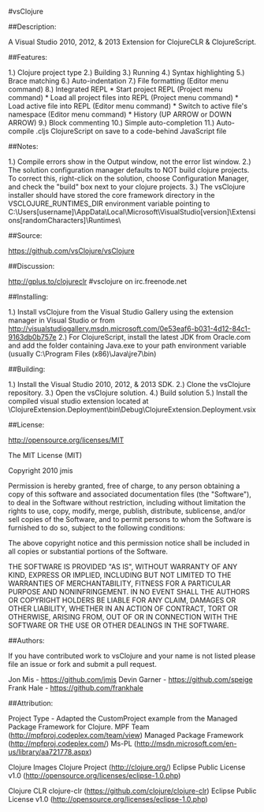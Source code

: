#vsClojure

##Description:

A Visual Studio 2010, 2012, & 2013 Extension for ClojureCLR & ClojureScript.

##Features:

1.) Clojure project type
2.) Building
3.) Running
4.) Syntax highlighting
5.) Brace matching
6.) Auto-indentation
7.) File formatting (Editor menu command)
8.) Integrated REPL
	* Start project REPL (Project menu command)
	* Load all project files into REPL (Project menu command)
	* Load active file into REPL (Editor menu command)
	* Switch to active file's namespace (Editor menu command)
	* History (UP ARROW or DOWN ARROW)
9.) Block commenting
10.) Simple auto-completion
11.) Auto-compile .cljs ClojureScript on save to a code-behind JavaScript file

##Notes:

1.) Compile errors show in the Output window, not the error list window.
2.) The solution configuration manager defaults to NOT build clojure projects. To correct this, right-click on the solution, choose Configuration Manager, and check the "build" box next to your clojure projects.
3.) The vsClojure installer should have stored the core framework directory in the VSCLOJURE_RUNTIMES_DIR environment variable pointing to C:\Users\[username]\AppData\Local\Microsoft\VisualStudio\[version]\Extensions\[randomCharacters]\Runtimes\

##Source:

https://github.com/vsClojure/vsClojure

##Discussion:

http://gplus.to/clojureclr
\#vsclojure on irc.freenode.net

##Installing:

1.) Install vsClojure from the Visual Studio Gallery using the extension manager in Visual Studio or from http://visualstudiogallery.msdn.microsoft.com/0e53eaf6-b031-4d12-84c1-9163db0b757e
2.) For ClojureScript, install the latest JDK from Oracle.com and add the folder containing Java.exe to your path environment variable (usually C:\Program Files (x86)\Java\jre7\bin)

##Building:

1.) Install the Visual Studio 2010, 2012, & 2013 SDK.
2.) Clone the vsClojure repository.
3.) Open the vsClojure solution.
4.) Build solution
5.) Install the compiled visual studio extension located at \ClojureExtension.Deployment\bin\Debug\ClojureExtension.Deployment.vsix

##License:

http://opensource.org/licenses/MIT

The MIT License (MIT)

Copyright 2010 jmis

Permission is hereby granted, free of charge, to any person obtaining a copy
of this software and associated documentation files (the "Software"), to deal
in the Software without restriction, including without limitation the rights
to use, copy, modify, merge, publish, distribute, sublicense, and/or sell
copies of the Software, and to permit persons to whom the Software is
furnished to do so, subject to the following conditions:

The above copyright notice and this permission notice shall be included in
all copies or substantial portions of the Software.

THE SOFTWARE IS PROVIDED "AS IS", WITHOUT WARRANTY OF ANY KIND, EXPRESS OR
IMPLIED, INCLUDING BUT NOT LIMITED TO THE WARRANTIES OF MERCHANTABILITY,
FITNESS FOR A PARTICULAR PURPOSE AND NONINFRINGEMENT. IN NO EVENT SHALL THE
AUTHORS OR COPYRIGHT HOLDERS BE LIABLE FOR ANY CLAIM, DAMAGES OR OTHER
LIABILITY, WHETHER IN AN ACTION OF CONTRACT, TORT OR OTHERWISE, ARISING FROM,
OUT OF OR IN CONNECTION WITH THE SOFTWARE OR THE USE OR OTHER DEALINGS IN
THE SOFTWARE.

##Authors:

If you have contributed work to vsClojure and your name is not listed please file
an issue or fork and submit a pull request.

Jon Mis - https://github.com/jmis
Devin Garner - https://github.com/speige
Frank Hale - https://github.com/frankhale

##Attribution:

Project Type - Adapted the CustomProject example from the Managed Package Framework for Clojure.
MPF Team (http://mpfproj.codeplex.com/team/view)
Managed Package Framework (http://mpfproj.codeplex.com/)
Ms-PL (http://msdn.microsoft.com/en-us/library/aa721778.aspx)

Clojure Images
	Clojure Project (http://clojure.org/)
	Eclipse Public License v1.0 (http://opensource.org/licenses/eclipse-1.0.php)

Clojure CLR
	clojure-clr (https://github.com/clojure/clojure-clr)
	Eclipse Public License v1.0 (http://opensource.org/licenses/eclipse-1.0.php)
